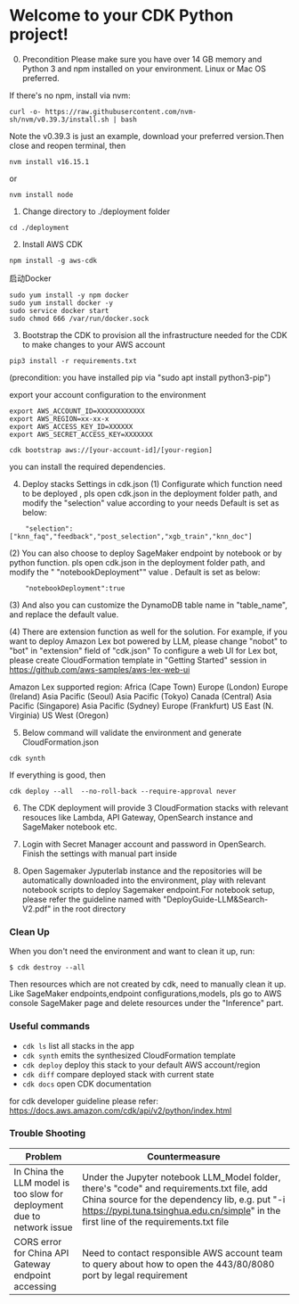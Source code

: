 # Welcome to your CDK Python project!

0. Precondition
Please make sure you have over 14 GB memory and Python 3 and npm installed on your environment. Linux or Mac OS preferred.

If there's no npm, install via nvm:
```
curl -o- https://raw.githubusercontent.com/nvm-sh/nvm/v0.39.3/install.sh | bash
```
Note the v0.39.3 is just an example, download your preferred version.Then close and reopen terminal, then

```
nvm install v16.15.1
```
or
```
nvm install node
```


1. Change directory to ./deployment folder
```
cd ./deployment
```


2. Install AWS CDK
```
npm install -g aws-cdk
```

启动Docker
```
sudo yum install -y npm docker
sudo yum install docker -y
sudo service docker start
sudo chmod 666 /var/run/docker.sock
```


3. Bootstrap the CDK to provision all the infrastructure needed for the CDK to make changes to your AWS account

```
pip3 install -r requirements.txt
```
(precondition: you have installed pip via "sudo apt install python3-pip")

export your account configuration to the environment
```
export AWS_ACCOUNT_ID=XXXXXXXXXXXX
export AWS_REGION=xx-xx-x
export AWS_ACCESS_KEY_ID=XXXXXX
export AWS_SECRET_ACCESS_KEY=XXXXXXX
```
```
cdk bootstrap aws://[your-account-id]/[your-region]
```
you can install the required dependencies.


4. Deploy stacks Settings in cdk.json
(1) Configurate which function need to be deployed , pls open cdk.json in the deployment folder path, and modify the "selection" value according to your needs
Default is set as below:
```
    "selection":["knn_faq","feedback","post_selection","xgb_train","knn_doc"]
```
(2) You can also choose to deploy SageMaker endpoint by notebook or by python function.  pls open cdk.json in the deployment folder path, and modify the " "notebookDeployment"" value . Default is set as below:
```
    "notebookDeployment":true
```
(3) And also you can customize the DynamoDB table name in "table_name", and replace the default value.

(4) There are extension function as well for the solution. For example, if you want to deploy Amazon Lex bot powered by LLM, please change "nobot" to "bot" in "extension" field of "cdk.json" 
To configure a web UI for Lex bot, please create CloudFormation template in  "Getting Started" session in https://github.com/aws-samples/aws-lex-web-ui

Amazon Lex supported region:
Africa (Cape Town)
Europe (London)
Europe (Ireland)
Asia Pacific (Seoul)
Asia Pacific (Tokyo)
Canada (Central)
Asia Pacific (Singapore)
Asia Pacific (Sydney)
Europe (Frankfurt)
US East (N. Virginia)
US West (Oregon)


5. Below command will validate the environment and generate CloudFormation.json 
```
cdk synth
```
If everything is good, then
```
cdk deploy --all  --no-roll-back --require-approval never
```
6. The CDK deployment will provide 3 CloudFormation stacks with relevant resouces like Lambda, API Gateway, OpenSearch instance and SageMaker notebook etc.

7. Login with Secret Manager account and password in OpenSearch. Finish the settings with manual part inside
8. Open Sagemaker Jyputerlab instance and the repositories will be automatically downloaded into the environment, play with relevant notebook scripts to deploy Sagemaker endpoint.For notebook setup, please refer the guideline named with "DeployGuide-LLM&Search-V2.pdf" in the root directory

### Clean Up
When you don't need the environment and want to clean it up, run:

```
$ cdk destroy --all
```
Then resources which are not created by cdk, need to manually clean it up. Like SageMaker endpoints,endpoint configurations,models, pls go to AWS console SageMaker page and delete resources under the "Inference" part.

### Useful commands

 * `cdk ls`          list all stacks in the app
 * `cdk synth`       emits the synthesized CloudFormation template
 * `cdk deploy`      deploy this stack to your default AWS account/region
 * `cdk diff`        compare deployed stack with current state
 * `cdk docs`        open CDK documentation

 for cdk developer guideline please refer: https://docs.aws.amazon.com/cdk/api/v2/python/index.html 

### Trouble Shooting

 | Problem                 |          Countermeasure    |
| ------------------------ | -------------------------- |
| In China the LLM model is too slow for deployment  due to network issue         | Under the Jupyter notebook LLM_Model folder, there's "code" and requirements.txt file, add China source for the dependency lib, e.g. put "-i https://pypi.tuna.tsinghua.edu.cn/simple" in the first line of the requirements.txt file                                |
| CORS error for China API Gateway endpoint accessing | Need to contact responsible AWS account team to query about how to open the 443/80/8080 port by legal requirement |


